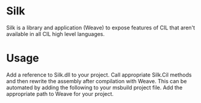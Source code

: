 Silk
=====

Silk is a library and application (Weave) to expose features of CIL that
aren't available in all CIL high level languages. 

Usage
=====

Add a reference to Silk.dll to your project. Call appropriate Silk.Cil methods and then rewrite the assembly after compilation with Weave.
This can be automated by adding the following to your msbuild project file. Add the appropriate path to Weave for your project.

<Target Name="AfterBuild">
<Exec Command="Weave.exe --input $(TargetPath) --output $(TargetPath)" Condition="$(OS) == 'Windows_NT'" />
<Exec Command="mono Weave.exe --input $(TargetPath) --output $(TargetPath)" Condition="$(OS) != 'Windows_NT'" />
</Target>